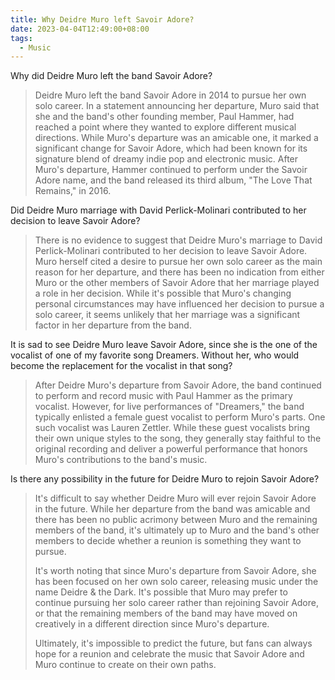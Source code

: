```yaml
---
title: Why Deidre Muro left Savoir Adore?
date: 2023-04-04T12:49:00+08:00
tags:
  - Music
---
```

Why did Deidre Muro left the band Savoir Adore?

> Deidre Muro left the band Savoir Adore in 2014 to pursue her own solo career. In a statement announcing her departure, Muro said that she and the band's other founding member, Paul Hammer, had reached a point where they wanted to explore different musical directions. While Muro's departure was an amicable one, it marked a significant change for Savoir Adore, which had been known for its signature blend of dreamy indie pop and electronic music. After Muro's departure, Hammer continued to perform under the Savoir Adore name, and the band released its third album, "The Love That Remains," in 2016.

Did Deidre Muro marriage with David Perlick-Molinari contributed to her decision to leave Savoir Adore?

> There is no evidence to suggest that Deidre Muro's marriage to David Perlick-Molinari contributed to her decision to leave Savoir Adore. Muro herself cited a desire to pursue her own solo career as the main reason for her departure, and there has been no indication from either Muro or the other members of Savoir Adore that her marriage played a role in her decision. While it's possible that Muro's changing personal circumstances may have influenced her decision to pursue a solo career, it seems unlikely that her marriage was a significant factor in her departure from the band.

It is sad to see Deidre Muro leave Savoir Adore, since she is the one of the vocalist of one of my favorite song Dreamers. Without her, who would become the replacement for the vocalist in that song?

> After Deidre Muro's departure from Savoir Adore, the band continued to perform and record music with Paul Hammer as the primary vocalist. However, for live performances of "Dreamers," the band typically enlisted a female guest vocalist to perform Muro's parts. One such vocalist was Lauren Zettler. While these guest vocalists bring their own unique styles to the song, they generally stay faithful to the original recording and deliver a powerful performance that honors Muro's contributions to the band's music.

Is there any possibility in the future for Deidre Muro to rejoin Savoir Adore?

> It's difficult to say whether Deidre Muro will ever rejoin Savoir Adore in the future. While her departure from the band was amicable and there has been no public acrimony between Muro and the remaining members of the band, it's ultimately up to Muro and the band's other members to decide whether a reunion is something they want to pursue.
> 
> It's worth noting that since Muro's departure from Savoir Adore, she has been focused on her own solo career, releasing music under the name Deidre & the Dark. It's possible that Muro may prefer to continue pursuing her solo career rather than rejoining Savoir Adore, or that the remaining members of the band may have moved on creatively in a different direction since Muro's departure.
> 
> Ultimately, it's impossible to predict the future, but fans can always hope for a reunion and celebrate the music that Savoir Adore and Muro continue to create on their own paths.